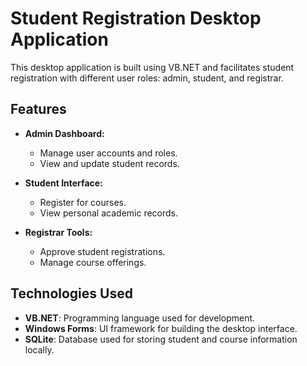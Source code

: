 # Student Registration Desktop Application

This desktop application is built using VB.NET and facilitates student registration with different user roles: admin, student, and registrar.

## Features

- **Admin Dashboard:**
  - Manage user accounts and roles.
  - View and update student records.

- **Student Interface:**
  - Register for courses.
  - View personal academic records.

- **Registrar Tools:**
  - Approve student registrations.
  - Manage course offerings.

## Technologies Used

- **VB.NET**: Programming language used for development.
- **Windows Forms**: UI framework for building the desktop interface.
- **SQLite**: Database used for storing student and course information locally.
